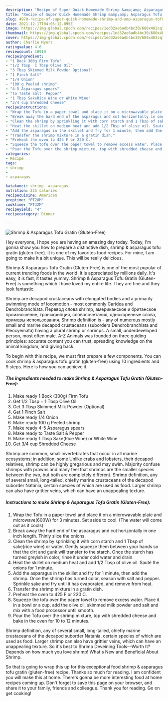 ```yaml
---
description: "Recipe of Super Quick Homemade Shrimp &amp;amp; Asparagus Tofu Gratin (Gluten-Free)"
title: "Recipe of Super Quick Homemade Shrimp &amp;amp; Asparagus Tofu Gratin (Gluten-Free)"
slug: 4978-recipe-of-super-quick-homemade-shrimp-and-amp-asparagus-tofu-gratin-gluten-free
date: 2021-12-17T04:05:12.095Z
image: https://img-global.cpcdn.com/recipes/1ed32ae6adb4bc30/680x482cq70/shrimp-asparagus-tofu-gratin-gluten-free-recipe-main-photo.jpg
thumbnail: https://img-global.cpcdn.com/recipes/1ed32ae6adb4bc30/680x482cq70/shrimp-asparagus-tofu-gratin-gluten-free-recipe-main-photo.jpg
cover: https://img-global.cpcdn.com/recipes/1ed32ae6adb4bc30/680x482cq70/shrimp-asparagus-tofu-gratin-gluten-free-recipe-main-photo.jpg
author: Charlie Myers
ratingvalue: 4.6
reviewcount: 18910
recipeingredient:
- "1 Bock 300g Firm Tofu"
- "1/2 Tbsp  1 Tbsp Olive Oil"
- "3 Tbsp Skimmed Milk Powder Optional"
- "1 Pinch Salt"
- "1/4 Onion"
- "100 g Peeled shrimp"
- "4-5 Asparagus spears"
- "to Taste Salt  Pepper"
- "1 Tbsp SakeRice Wine or White Wine"
- "3/4 cup Shredded Cheese"
recipeinstructions:
- "Wrap the Tofu in a paper towel and place it on a microwavable plate and microwave(600W) for 3 minutes. Set aside to cool. (The water will come out as it cools)"
- "Break away the hard end of the asparagus and cut horizontally in one inch length. Thinly slice the onions."
- "Clean the shrimp by sprinkling it with corn starch and 1 Tbsp of sake(rice wine) or water. Gently squeeze them between your hands so that the dirt and gunk will transfer to the starch. Once the starch has turned greyish in color, rinse it under cold water and drain."
- "Heat the skillet on medium heat and add 1/2 Tbsp of olive oil. Sauté the onions for 1 minute."
- "Add the asparagus in the skillet and fry for 1 minute, then add the shrimp. Once the shrimp has turned color, season with salt and pepper. Sprinkle sake and fry until it has evaporated, and remove from heat."
- "Transfer the shrimp mixture in a gratin dish."
- "Preheat the oven to 425 F or 220 C."
- "Squeeze the tofu over the paper towel to remove excess water. Place it in a bowl or a cup, add the olive oil, skimmed milk powder and salt and mix with a food processor until smooth."
- "Pour the Tofu over the shrimp mixture, top with shredded cheese and bake in the oven for 10 to 12 minutes."
categories:
- Recipe
tags:
- shrimp
- 
- asparagus

katakunci: shrimp  asparagus 
nutrition: 225 calories
recipecuisine: American
preptime: "PT28M"
cooktime: "PT32M"
recipeyield: "4"
recipecategory: Dinner

---
```



![Shrimp &amp; Asparagus Tofu Gratin (Gluten-Free)](https://img-global.cpcdn.com/recipes/1ed32ae6adb4bc30/680x482cq70/shrimp-asparagus-tofu-gratin-gluten-free-recipe-main-photo.jpg)

Hey everyone, I hope you are having an amazing day today. Today, I'm gonna show you how to prepare a distinctive dish, shrimp &amp; asparagus tofu gratin (gluten-free). It is one of my favorites food recipes. For mine, I am going to make it a bit unique. This will be really delicious.

Shrimp &amp; Asparagus Tofu Gratin (Gluten-Free) is one of the most popular of current trending foods in the world. It is appreciated by millions daily. It's easy, it is fast, it tastes yummy. Shrimp &amp; Asparagus Tofu Gratin (Gluten-Free) is something which I have loved my entire life. They are fine and they look fantastic.

Shrimp are decapod crustaceans with elongated bodies and a primarily swimming mode of locomotion - most commonly Caridea and Dendrobranchiata. Перевод слова shrimp, американское и британское произношение, транскрипция, словосочетания, однокоренные слова, примеры использования. Shrimp definition is - any of numerous mostly small and marine decapod crustaceans (suborders Dendrobranchiata and Pleocyemata) having a plural shrimp or shrimps. A small, underdeveloped person, most often male. A-Z Animals was founded on three guiding principles: accurate content you can trust, spreading knowledge on the animal kingdom, and giving back.


To begin with this recipe, we must first prepare a few components. You can cook shrimp &amp; asparagus tofu gratin (gluten-free) using 10 ingredients and 9 steps. Here is how you can achieve it.

<!--inarticleads1-->

##### The ingredients needed to make Shrimp &amp; Asparagus Tofu Gratin (Gluten-Free):

1. Make ready 1 Bock (300g) Firm Tofu
1. Get 1/2 Tbsp + 1 Tbsp Olive Oil
1. Get 3 Tbsp Skimmed Milk Powder (Optional)
1. Get 1 Pinch Salt
1. Make ready 1/4 Onion
1. Make ready 100 g Peeled shrimp
1. Make ready 4-5 Asparagus spears
1. Make ready to Taste Salt &amp; Pepper
1. Make ready 1 Tbsp Sake(Rice Wine) or White Wine
1. Get 3/4 cup Shredded Cheese


Shrimp are common, small invertebrates that occur in all marine ecosystems; in addition, some Unlike crabs and lobsters, their decapod relatives, shrimp can be highly gregarious and may swim. Majority confuse shrimps with prawns and many feel that shrimps are the smaller species between the two, but both are completely different. Shrimp definition, any of several small, long-tailed, chiefly marine crustaceans of the decapod suborder Natania, certain species of which are used as food. Larger shrimp can also have grittier veins, which can have an unappealing texture. 

<!--inarticleads2-->

##### Instructions to make Shrimp &amp; Asparagus Tofu Gratin (Gluten-Free):

1. Wrap the Tofu in a paper towel and place it on a microwavable plate and microwave(600W) for 3 minutes. Set aside to cool. (The water will come out as it cools)
1. Break away the hard end of the asparagus and cut horizontally in one inch length. Thinly slice the onions.
1. Clean the shrimp by sprinkling it with corn starch and 1 Tbsp of sake(rice wine) or water. Gently squeeze them between your hands so that the dirt and gunk will transfer to the starch. Once the starch has turned greyish in color, rinse it under cold water and drain.
1. Heat the skillet on medium heat and add 1/2 Tbsp of olive oil. Sauté the onions for 1 minute.
1. Add the asparagus in the skillet and fry for 1 minute, then add the shrimp. Once the shrimp has turned color, season with salt and pepper. Sprinkle sake and fry until it has evaporated, and remove from heat.
1. Transfer the shrimp mixture in a gratin dish.
1. Preheat the oven to 425 F or 220 C.
1. Squeeze the tofu over the paper towel to remove excess water. Place it in a bowl or a cup, add the olive oil, skimmed milk powder and salt and mix with a food processor until smooth.
1. Pour the Tofu over the shrimp mixture, top with shredded cheese and bake in the oven for 10 to 12 minutes.


Shrimp definition, any of several small, long-tailed, chiefly marine crustaceans of the decapod suborder Natania, certain species of which are used as food. Larger shrimp can also have grittier veins, which can have an unappealing texture. So it&#39;s best to Shrimp Deveining Tools—Worth It? Depends on how much you love shrimp! What&#39;s New and Beneficial About Shrimp. 

So that is going to wrap this up for this exceptional food shrimp &amp; asparagus tofu gratin (gluten-free) recipe. Thanks so much for reading. I am confident you will make this at home. There's gonna be more interesting food at home recipes coming up. Don't forget to save this page on your browser, and share it to your family, friends and colleague. Thank you for reading. Go on get cooking!

